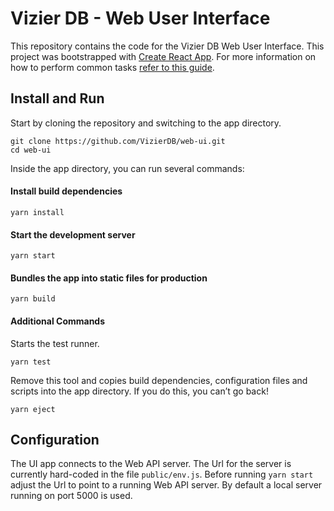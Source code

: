 # Vizier DB - Web User Interface

This repository contains the code for the Vizier DB Web User Interface. This project was bootstrapped with [Create React App](https://github.com/facebookincubator/create-react-app).
For more information on how to perform common tasks [refer to this guide](https://github.com/facebookincubator/create-react-app/blob/master/packages/react-scripts/template/README.md).

## Install and Run

Start by cloning the repository and switching to the app directory.

```
git clone https://github.com/VizierDB/web-ui.git
cd web-ui
```

Inside the app directory, you can run several commands:

#### Install build dependencies

```
yarn install
```

#### Start the development server
```
yarn start
```

#### Bundles the app into static files for production
```
yarn build
```

#### Additional Commands

Starts the test runner.
```
yarn test
```

Remove this tool and copies build dependencies, configuration files and scripts into the app directory. If you do this, you can’t go back!
```
yarn eject
```

## Configuration

The UI app connects to the Web API server. The Url for the server is currently hard-coded in the file ```public/env.js```. Before running ```yarn start``` adjust the Url to point to a running Web API server. By default a local server running on port 5000 is used.
